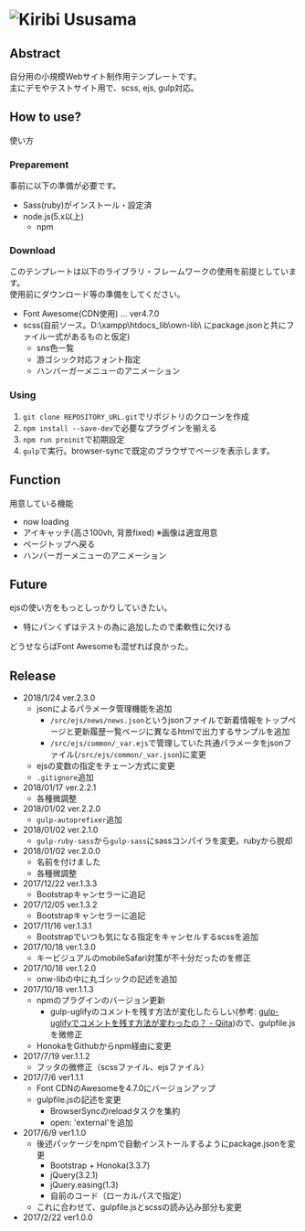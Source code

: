 # ![Kiribi Ususama](https://github.com/arm-band/kiribi_ususama/blob/master/misc/img/kiribi_ususama.png)

## Abstract

自分用の小規模Webサイト制作用テンプレートです。  
主にデモやテストサイト用で、scss, ejs, gulp対応。

## How to use?

使い方

### Preparement

事前に以下の準備が必要です。

- Sass(ruby)がインストール・設定済
- node.js(5.x以上)
    + npm

### Download

このテンプレートは以下のライブラリ・フレームワークの使用を前提としています。  
使用前にダウンロード等の準備をしてください。

- Font Awesome(CDN使用) … ver4.7.0
- scss(自前ソース。D:\xampp\htdocs\_lib\own-lib\ にpackage.jsonと共にファイル一式があるものと仮定)
    + sns色一覧
    + 游ゴシック対応フォント指定
    + ハンバーガーメニューのアニメーション

### Using

1. `git clone REPOSITORY_URL.git`でリポジトリのクローンを作成
2. `npm install --save-dev`で必要なプラグインを揃える
3. `npm run proinit`で初期設定
4. `gulp`で実行。browser-syncで既定のブラウザでページを表示します。

## Function

用意している機能

- now loading
- アイキャッチ(高さ100vh, 背景fixed) ※画像は適宜用意
- ページトップへ戻る
- ハンバーガーメニューのアニメーション

## Future

ejsの使い方をもっとしっかりしていきたい。

- 特にパンくずはテストの為に追加したので柔軟性に欠ける

どうせならばFont Awesomeも混ぜれば良かった。

## Release

- 2018/1/24 ver.2.3.0
    - jsonによるパラメータ管理機能を追加
        - `/src/ejs/news/news.json`というjsonファイルで新着情報をトップページと更新履歴一覧ページに異なるhtmlで出力するサンプルを追加
        - `/src/ejs/common/_var.ejs`で管理していた共通パラメータをjsonファイル(`/src/ejs/common/_var.json`)に変更
    - ejsの変数の指定をチェーン方式に変更
    - `.gitignore`追加
- 2018/01/17 ver.2.2.1
    - 各種微調整
- 2018/01/02 ver.2.2.0
    - `gulp-autoprefixer`追加
- 2018/01/02 ver.2.1.0
    - `gulp-ruby-sass`から`gulp-sass`にsassコンパイラを変更。rubyから脱却
- 2018/01/02 ver.2.0.0
    - 名前を付けました
    - 各種微調整
- 2017/12/22 ver.1.3.3
    - Bootstrapキャンセラーに追記
- 2017/12/05 ver.1.3.2
    - Bootstrapキャンセラーに追記
- 2017/11/16 ver.1.3.1
    - Bootstrapでいつも気になる指定をキャンセルするscssを追加
- 2017/10/18 ver.1.3.0
    - キービジュアルのmobileSafari対策が不十分だったのを修正
- 2017/10/18 ver.1.2.0
    - onw-libの中に丸ゴシックの記述を追加
- 2017/10/18 ver.1.1.3
    - npmのプラグインのバージョン更新
        - gulp-uglifyのコメントを残す方法が変化したらしい(参考: [gulp\-uglifyでコメントを残す方法が変わったの？ \- Qiita](https://qiita.com/tawatawa/items/515d8a58299b6dcd18f6))ので、gulpfile.jsを微修正
    - HonokaをGithubからnpm経由に変更
- 2017/7/19 ver.1.1.2
    - フッタの微修正（scssファイル、ejsファイル）
- 2017/7/6  ver1.1.1
    - Font CDNのAwesomeを4.7.0にバージョンアップ
    - gulpfile.jsの記述を変更
        - BrowserSyncのreloadタスクを集約
        - open: 'external'を追加
- 2017/6/9  ver1.1.0
    - 後述パッケージをnpmで自動インストールするようにpackage.jsonを変更
        - Bootstrap + Honoka(3.3.7)
        - jQuery(3.2.1)
        - jQuery.easing(1.3)
        - 自前のコード（ローカルパスで指定）
    - これに合わせて、gulpfile.jsとscssの読み込み部分も変更
- 2017/2/22 ver1.0.0